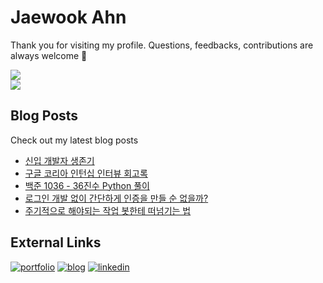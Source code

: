 # Jaewook Ahn

Thank you for visiting my profile. Questions, feedbacks, contributions are always welcome :blue_heart:

<div>
  <div>
    <a alt="wakatime" href="https://wakatime.com/@5a18f850-de06-4534-b52f-133a2ac38d9a">
      <picture>
        <img src="https://wakatime.com/badge/user/5a18f850-de06-4534-b52f-133a2ac38d9a.svg" />
      </picture>
    </a>
  </div>
  <a alt="Jaewook's github stats" href="https://github.com/anuraghazra/github-readme-stats">
    <picture>
      <source
        srcset="https://github-readme-stats.vercel.app/api?username=Jaewoook&show_icons=true&theme=dark"
        media="(prefers-color-scheme: dark)"
      />
      <source
        srcset="https://github-readme-stats.vercel.app/api?username=Jaewoook&show_icons=true"
        media="(prefers-color-scheme: light), (prefers-color-scheme: no-preference)"
      />
      <img src="https://github-readme-stats.vercel.app/api?username=Jaewoook&show_icons=true" />
    </picture>
  </a>
</div>

## Blog Posts
Check out my latest blog posts
<!-- BLOG-POST-LIST:START -->
- [신입 개발자 생존기](https://jaewook.me/software-engineer-survival-log)
- [구글 코리아 인턴십 인터뷰 회고록](https://jaewook.me/google-korea-interview-review)
- [백준 1036 - 36진수 Python 풀이](https://jaewook.me/baekjoon-1036-review)
- [로그인 개발 없이 간단하게 인증을 만들 순 없을까?](https://jaewook.me/cloudfront-endpoint-basic-auth)
- [주기적으로 해야되는 작업 봇한테 떠넘기는 법](https://jaewook.me/build-batch-task-bot)
<!-- BLOG-POST-LIST:END -->

## External Links

[![portfolio](https://img.shields.io/badge/-portfolio-red?style=for-the-badge)](https://portfolio.jaewook.me)
[![blog](https://img.shields.io/badge/-blog-black?style=for-the-badge)](https://jaewook.me)
[![linkedin](https://img.shields.io/badge/-linkedin-0077b5?style=for-the-badge&logo=linkedin)](https://www.linkedin.com/in/ahnjaewook/)
